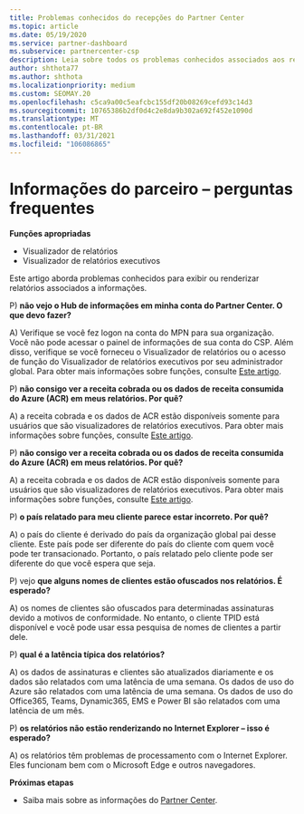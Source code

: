 ```yaml
---
title: Problemas conhecidos do recepções do Partner Center
ms.topic: article
ms.date: 05/19/2020
ms.service: partner-dashboard
ms.subservice: partnercenter-csp
description: Leia sobre todos os problemas conhecidos associados aos relatórios de PCI (Partner Center insights). As informações podem incluir problemas de renderização conhecidos ou limitações de relatórios.
author: shthota77
ms.author: shthota
ms.localizationpriority: medium
ms.custom: SEOMAY.20
ms.openlocfilehash: c5ca9a00c5eafcbc155df20b08269cefd93c14d3
ms.sourcegitcommit: 10765386b2df0d4c2e8da9b302a692f452e1090d
ms.translationtype: MT
ms.contentlocale: pt-BR
ms.lasthandoff: 03/31/2021
ms.locfileid: "106086865"
---
```

# <a name="partner-insights--frequently-asked-questions"></a>Informações do parceiro – perguntas frequentes

**Funções apropriadas**

- Visualizador de relatórios
- Visualizador de relatórios executivos

Este artigo aborda problemas conhecidos para exibir ou renderizar relatórios associados a informações.

P) **não vejo o Hub de informações em minha conta do Partner Center. O que devo fazer?**

A) Verifique se você fez logon na conta do MPN para sua organização. Você não pode acessar o painel de informações de sua conta do CSP. Além disso, verifique se você forneceu o Visualizador de relatórios ou o acesso de função do Visualizador de relatórios executivos por seu administrador global.  Para obter mais informações sobre funções, consulte [Este artigo](./pci-roles.md).

P) **não consigo ver a receita cobrada ou os dados de receita consumida do Azure (ACR) em meus relatórios. Por quê?**

A) a receita cobrada e os dados de ACR estão disponíveis somente para usuários que são visualizadores de relatórios executivos.  Para obter mais informações sobre funções, consulte [Este artigo](./pci-roles.md).

P) **não consigo ver a receita cobrada ou os dados de receita consumida do Azure (ACR) em meus relatórios. Por quê?**

A) a receita cobrada e os dados de ACR estão disponíveis somente para usuários que são visualizadores de relatórios executivos. Para obter mais informações sobre funções, consulte [Este artigo](./pci-roles.md).

P) **o país relatado para meu cliente parece estar incorreto. Por quê?**

A) o país do cliente é derivado do país da organização global pai desse cliente. Este país pode ser diferente do país do cliente com quem você pode ter transacionado. Portanto, o país relatado pelo cliente pode ser diferente do que você espera que seja.

P) vejo **que alguns nomes de clientes estão ofuscados nos relatórios. É esperado?**

A) os nomes de clientes são ofuscados para determinadas assinaturas devido a motivos de conformidade. No entanto, o cliente TPID está disponível e você pode usar essa pesquisa de nomes de clientes a partir dele.

P) **qual é a latência típica dos relatórios?**

A) os dados de assinaturas e clientes são atualizados diariamente e os dados são relatados com uma latência de uma semana. Os dados de uso do Azure são relatados com uma latência de uma semana. Os dados de uso do Office365, Teams, Dynamic365, EMS e Power BI são relatados com uma latência de um mês.

P) **os relatórios não estão renderizando no Internet Explorer – isso é esperado?**

A) os relatórios têm problemas de processamento com o Internet Explorer. Eles funcionam bem com o Microsoft Edge e outros navegadores.

**Próximas etapas**

- Saiba mais sobre as informações do [Partner Center](partner-center-insights.md).
